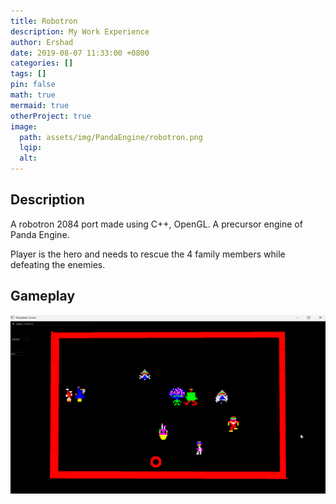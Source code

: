 ```yaml
---
title: Robotron
description: My Work Experience
author: Ershad
date: 2019-08-07 11:33:00 +0800
categories: []
tags: []
pin: false
math: true
mermaid: true
otherProject: true
image:
  path: assets/img/PandaEngine/robotron.png
  lqip:
  alt: 
---
```


## Description

A robotron 2084 port made using C++, OpenGL. A precursor engine of Panda Engine.

Player is the hero and needs to rescue the 4 family members while defeating the enemies.

## Gameplay

![Alt Text](assets/img/PandaEngine/robotron.gif)

